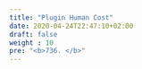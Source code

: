 ```yaml
---
title: "Plugin Human Cost"
date: 2020-04-24T22:47:10+02:00
draft: false
weight : 10
pre: "<b>736. </b>"
---
```


 
